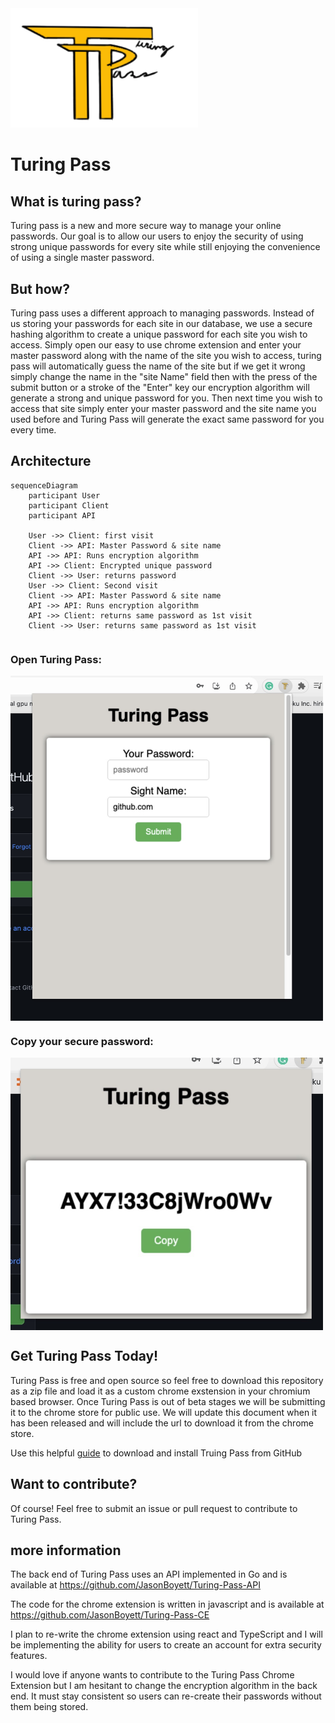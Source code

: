 <img src="public/Turing-pass-many.png" alt="Turing Pass" width="300"/>

# Turing Pass
## What is turing pass?
Turing pass is a new and more secure way to manage your online passwords.
Our goal is to allow our users to enjoy the security of using strong unique passwords for every site while still enjoying the convenience of using a single master password.

## But how?

Turing pass uses a different approach to managing passwords. Instead of us storing your passwords for each site in our database, we use a secure hashing algorithm to create a unique password for each site you wish to access. Simply open our easy to use chrome extension and enter your master password along with the name of the site you wish to access, turing pass will automatically guess the name of the site but if we get it wrong simply change the name in the "site Name" field then with the press of the submit button or a stroke of the "Enter" key our encryption algorithm will generate a strong and unique password for you. Then next time you wish to access that site simply enter your master password and the site name you used before and Turing Pass will generate the exact same password for you every time. 

## Architecture

```mermaid
sequenceDiagram
    participant User
    participant Client
    participant API

    User ->> Client: first visit
    Client ->> API: Master Password & site name
    API ->> API: Runs encryption algorithm
    API ->> Client: Encrypted unique password
    Client ->> User: returns password
    User ->> Client: Second visit
    Client ->> API: Master Password & site name
    API ->> API: Runs encryption algorithm
    API ->> Client: returns same password as 1st visit
    Client ->> User: returns same password as 1st visit

```

<div style="display: grid">
    <h3>Open Turing Pass:</h3>
    <img src="public/demo.png" width="500">
    <h3>Copy your secure password:</h3>
    <img src="public/demo2.png" width="500">
</div>

## Get Turing Pass Today!

Turing Pass is free and open source so feel free to download this repository as a zip file and load it as a custom chrome exstension in your chromium based browser. Once Turing Pass is out of beta stages we will be submitting it to the chrome store for public use. We will update this document when it has been released and will include the url to download it from the chrome store.

Use this helpful [guide](https://dev.to/ben/how-to-install-chrome-extensions-manually-from-github-1612) to download and install Truing Pass from GitHub

## Want to contribute?

Of course! Feel free to submit an issue or pull request to contribute to Turing Pass.

## more information
The back end of Turing Pass uses an API implemented in Go and is available at https://github.com/JasonBoyett/Turing-Pass-API

The code for the chrome extension is written in javascript and is available at https://github.com/JasonBoyett/Turing-Pass-CE

I plan to re-write the chrome extension using react and TypeScript and I will be implementing the ability for users to create an account for extra security features.

I would love if anyone wants to contribute to the Turing Pass Chrome Extension but I am hesitant to change the encryption algorithm in the back end. It must stay consistent so users can re-create their passwords without them being stored.
